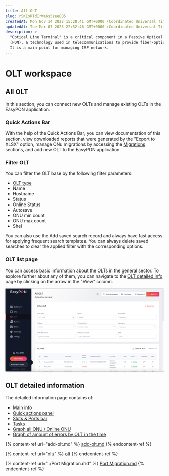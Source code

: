 ```yaml
---
title: All OLT
slug: rSKIsRTdIrWe6s5zeeEB5
createdAt: Mon Nov 14 2022 15:28:41 GMT+0000 (Coordinated Universal Time)
updatedAt: Tue Mar 07 2023 22:52:46 GMT+0000 (Coordinated Universal Time)
description: >-
  "Optical Line Terminal" is a critical component in a Passive Optical Network
  (PON), a technology used in telecommunications to provide fiber-optic access.
  It is a main point for managing ISP network.
---
```


# OLT workspace

## &#x20;All OLT

In this section, you can connect new OLTs and manage existing OLTs in the EasyPON application.

### Quick Actions Bar

With the help of the Quick Actions Bar, you can view documentation of this section, view downloaded reports that were generated by the "Export to XLSX"  option, manage ONu migrations by accessing the [Migrations](<../Port Migration.md>) sections, and add new OLT to the EasyPON application.

### Filter OLT

You can filter the OLT base by the following filter parameters:

* [OLT type](../easypon-information/supported-olts.md)
* Name
* Hostname
* Status
* Online Status
* Autosave
* ONU min count
* ONU max count
* Shel

You can also use the Add saved search record and always have fast access for applying frequent search templates. You can always delete saved searches to clear the applied filter with the corresponding options.

### OLT list page

You can access basic information about the OLTs in the general sector. To explore further about any of them, you can navigate to the [OLT detailed info](./#olt-detailed-information) page by clicking on the arrow in the "View" column.

![All OLT page](<../.gitbook/assets/Screenshot 2023-09-28 at 23.20.59.png>)

## OLT detailed information

The detailed information page contains of:

* Main info
* [Quick actions panel](./#quick-actions-bar)&#x20;
* [Slots & Ports bar](./#slots-and-ports)
* [Tasks](./#tasks)
* [Graph all ONU / Online ONU](./#graph-all-onu-online-onu)
* [Graph of amount of errors by OLT in the time](./#amount-of-errors-by-olt-in-the-time-graph)

{% content-ref url="add-olt.md" %}
[add-olt.md](add-olt.md)
{% endcontent-ref %}

{% content-ref url="olt/" %}
[olt](olt/)
{% endcontent-ref %}

{% content-ref url="../Port Migration.md" %}
[Port Migration.md](<../Port Migration.md>)
{% endcontent-ref %}
